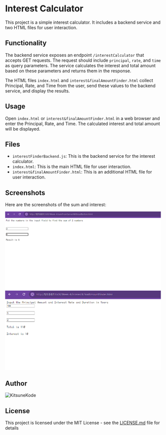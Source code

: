 # Interest Calculator

This project is a simple interest calculator. It includes a backend service and two HTML files for user interaction.

## Functionality

The backend service exposes an endpoint `/interestCalculator` that accepts GET requests. The request should include `principal`, `rate`, and `time` as query parameters. The service calculates the interest and total amount based on these parameters and returns them in the response.

The HTML files `index.html` and `interest&finalAmountFinder.html` collect Principal, Rate, and Time from the user, send these values to the backend service, and display the results.

## Usage

Open `index.html` or `interest&finalAmountFinder.html` in a web browser and enter the Principal, Rate, and Time. The calculated interest and total amount will be displayed.

## Files

- `interestFinderBackend.js`: This is the backend service for the interest calculator.
- `index.html`: This is the main HTML file for user interaction.
- `interest&finalAmountFinder.html`: This is an additional HTML file for user interaction.

## Screenshots

Here are the screenshots of the sum and interest:

![Sum](Pictures/sum.png)
![Interest](Pictures/interest.png)

## Author

![KitsuneKode](https://github.com/KitsuneKode)

## License

This project is licensed under the MIT License - see the [LICENSE.md](LICENSE.md) file for details